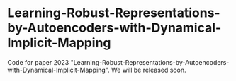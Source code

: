 # Learning-Robust-Representations-by-Autoencoders-with-Dynamical-Implicit-Mapping
Code for paper 2023 "Learning-Robust-Representations-by-Autoencoders-with-Dynamical-Implicit-Mapping". We will be released soon.
